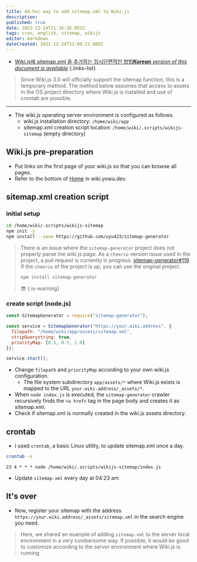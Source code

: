 ```yaml
---
title: Ad-hoc way to add sitemap.xml to Wiki.js
description: 
published: true
date: 2022-12-24T21:16:16.052Z
tags: cron, english, sitemap, wikijs
editor: markdown
dateCreated: 2022-12-24T21:09:21.809Z
---
```


- [Wiki.js에 sitemap.xml 을 추가하는 임시단편적인 방법***Korean** version of this document is available*](/ko/dev/Wiki-js/How-to-add-temporary-sitemap-xml-to-Wiki-js)
{.links-list}

> Since Wiki.js 3.0 will officially support the sitemap function, this is a temporary method.
> The method below assumes that access to assets in the OS project directory where Wiki.js is installed and use of crontab are possible.

---

- The wiki.js operating server environment is configured as follows.
   - wiki.js installation directory: `/home/wiki/app`
   - sitemap.xml creation script location: `/home/wiki/.scripts/wikijs-sitemap` (empty directory)
  
## Wiki.js pre-preparation

- Put links on the first page of your wiki.js so that you can browse all pages.
- Refer to the bottom of [Home](/home) in wiki.yowu.dev.

## sitemap.xml creation script

### initial setup

```bash
cd /home/wiki/.scripts/wikijs-sitemap
npm init -y
npm install --save https://github.com/uyu423/sitemap-generator
```

> There is an issue where the `sitemap-generator` project does not properly parse the wiki.js page.
> As a `cheerio` version issue used in the project, a pull request is currently in progress. [sitemap-generator#119](https://github.com/lgraubner/sitemap-generator/pull/119)
> If the `cheerio` of the project is up, you can use the original project.
> ```bash
> npm install sitemap-generator
> ```
> 😎
{.is-warning}

### create script (node.js)

```javascript
const SitemapGenerator = require("sitemap-generator");

const service = SitemapGenerator("https://your.wiki.address", {
  filepath: "/home/wiki/app/assets/sitemap.xml",
  stripQuerystring: true,
  priorityMap: [0.5, 0.5, 1.0]
});

service.start();
```

- Change `filepath` and `priorityMap` according to your own wiki.js configuration.
  - The file system subdirectory `app/assets/*` where Wiki.js exists is mapped to the URL `your.wiki.address/_assets/*`.
- When `node index.js` is executed, the `sitemap-generator` crawler recursively finds the `<a href>` tag in the page body and creates it as sitemap.xml.
- Check if sitemap.xml is normally created in the wiki.js assets directory.

## crontab

- I used `crontab`, a basic Linux utility, to update sitemap.xml once a day.

```bash
crontab -e
```
```cron
23 4 * * * node /home/wiki/.scripts/wikijs-sitemap/index.js
```
- Update `sitemap.xml` every day at 04:23 am

## It's over

- Now, register your sitemap with the address `https://your.wiki.address/_assets/sitemap.xml` in the search engine you need.
> Here, we shared an example of adding `sitemap.xml` to the server local environment in a very cumbersome way.
> If possible, it would be good to customize according to the server environment where Wiki.js is running.